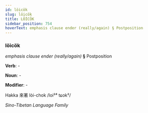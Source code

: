 ```yaml
---
id: löicök
slug: löicök
title: LÖİCÖK
sidebar_position: 754
hoverText: emphasis clause ender (really/again) § Postposition
---
```


### löicök

*emphasis clause ender (really/again)* **§** Postposition

**Verb**: -

**Noun**: -

**Modifier**: -

Hakka 來著 lòi-chok /loi²⁴ tɕok²/

*Sino-Tibetan Language Family*